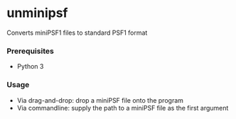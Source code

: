 # unminipsf
Converts miniPSF1 files to standard PSF1 format

### Prerequisites
* Python 3

### Usage
* Via drag-and-drop: drop a miniPSF file onto the program
* Via commandline: supply the path to a miniPSF file as the first argument
